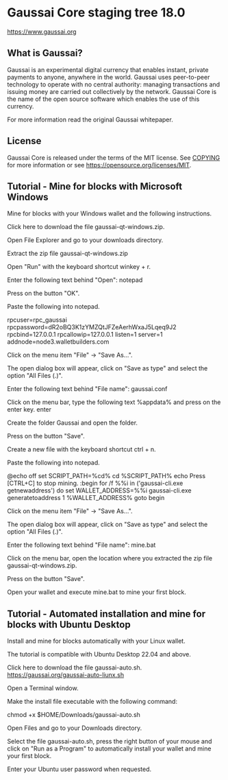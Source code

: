 Gaussai Core staging tree 18.0
===========================

https://www.gaussai.org

What is Gaussai?
-------------

Gaussai is an experimental digital currency that enables instant, private
payments to anyone, anywhere in the world. Gaussai uses peer-to-peer technology
to operate with no central authority: managing transactions and issuing money
are carried out collectively by the network. Gaussai Core is the name of the open
source software which enables the use of this currency.


For more information read the original Gaussai whitepaper.

License
-------

Gaussai Core is released under the terms of the MIT license. See [COPYING](COPYING) for more
information or see https://opensource.org/licenses/MIT.

Tutorial - Mine for blocks with Microsoft Windows
------------
Mine for blocks with your Windows wallet and the following instructions.

Click here to download the file gaussai-qt-windows.zip.

Open File Explorer and go to your downloads directory.

Extract the zip file gaussai-qt-windows.zip

Open "Run" with the keyboard shortcut winkey + r.

Enter the following text behind "Open": notepad

Press on the button "OK".

Paste the following into notepad.

rpcuser=rpc_gaussai rpcpassword=dR2oBQ3K1zYMZQtJFZeAerhWxaJ5Lqeq9J2 rpcbind=127.0.0.1 rpcallowip=127.0.0.1 listen=1 server=1 addnode=node3.walletbuilders.com

Click on the menu item "File" -> "Save As...".

The open dialog box will appear, click on "Save as type" and select the option "All Files (.)".

Enter the following text behind "File name": gaussai.conf

Click on the menu bar, type the following text %appdata% and press on the enter key. enter

Create the folder Gaussai and open the folder.

Press on the button "Save".

Create a new file with the keyboard shortcut ctrl + n.

Paste the following into notepad.

@echo off set SCRIPT_PATH=%cd% cd %SCRIPT_PATH% echo Press [CTRL+C] to stop mining. :begin for /f %%i in ('gaussai-cli.exe getnewaddress') do set WALLET_ADDRESS=%%i gaussai-cli.exe generatetoaddress 1 %WALLET_ADDRESS% goto begin

Click on the menu item "File" -> "Save As...".

The open dialog box will appear, click on "Save as type" and select the option "All Files (.)".

Enter the following text behind "File name": mine.bat

Click on the menu bar, open the location where you extracted the zip file gaussai-qt-windows.zip.

Press on the button "Save".

Open your wallet and execute mine.bat to mine your first block.


Tutorial - Automated installation and mine for blocks with Ubuntu Desktop
------------
Install and mine for blocks automatically with your Linux wallet.

The tutorial is compatible with Ubuntu Desktop 22.04 and above.

Click here to download the file gaussai-auto.sh.
https://gaussai.org/gaussai-auto-liunx.sh

Open a Terminal window.

Make the install file executable with the following command:

chmod +x $HOME/Downloads/gaussai-auto.sh

Open Files and go to your Downloads directory.

Select the file gaussai-auto.sh, press the right button of your mouse and click on "Run as a Program" to automatically install your wallet and mine your first block.

Enter your Ubuntu user password when requested.
